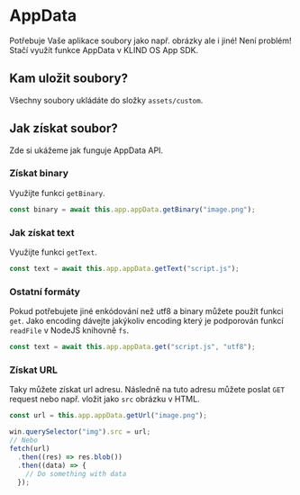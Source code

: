 # AppData

Potřebuje Vaše aplikace soubory jako např. obrázky ale i jiné! Není problém! Stačí využít funkce AppData v KLIND OS App SDK.

## Kam uložit soubory?

Všechny soubory ukládáte do složky `assets/custom`.

## Jak získat soubor?

Zde si ukážeme jak funguje AppData API.

### Získat binary

Využijte funkci `getBinary`.

```javascript
const binary = await this.app.appData.getBinary("image.png");
```

### Jak získat text

Využijte funkci `getText`.

```javascript
const text = await this.app.appData.getText("script.js");
```

### Ostatní formáty

Pokud potřebujete jiné enkódování než utf8 a binary můžete použít funkci `get`. Jako encoding dávejte jakýkoliv encoding který je podporován funkcí `readFile` v NodeJS knihovně `fs`.

```javascript
const text = await this.app.appData.get("script.js", "utf8");
```

### Získat URL

Taky můžete získat url adresu. Následně na tuto adresu můžete poslat `GET` request nebo např. vložit jako `src` obrázku v HTML.

```javascript
const url = this.app.appData.getUrl("image.png");

win.querySelector("img").src = url;
// Nebo
fetch(url)
  .then((res) => res.blob())
  .then((data) => {
    // Do something with data
  });
```
